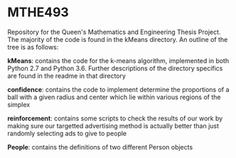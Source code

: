 MTHE493
=======

Repository for the Queen's Mathematics and Engineering Thesis 
Project. The majority of the code is found in the kMeans 
directory. An outline of the tree is as follows:

**kMeans**: contains the code for the k-means algorithm, 
implemented in both Python 2.7 and Python 3.6. Further 
descriptions of the directory specifics are found in the 
readme in that directory

**confidence**: contains the code to implement determine the 
proportions of a ball with a given radius and center which 
lie within various regions of the simplex

**reinforcement**: contains some scripts to check the results
of our work by making sure our targetted advertising method
is actually better than just randomly selecting ads to give
to people

**People**: contains the definitions of two different Person 
objects
